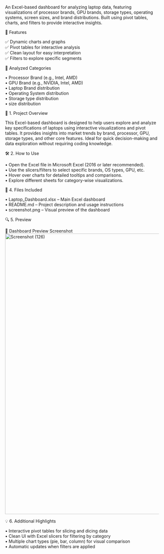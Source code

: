 An Excel-based dashboard for analyzing laptop data, featuring visualizations of processor brands, GPU brands, storage types, operating systems, screen sizes, and brand distributions. Built using pivot tables, charts, and filters to provide interactive insights.

📁 Features

✅ Dynamic charts and graphs  
✅ Pivot tables for interactive analysis  
✅ Clean layout for easy interpretation  
✅ Filters to explore specific segments  

📌 Analyzed Categories

•  Processor Brand (e.g., Intel, AMD)  
•  GPU Brand (e.g., NVIDIA, Intel, AMD)  
•  Laptop Brand distribution  
•  Operating System distribution  
•  Storage type distribution  
•  size distribution  

🧩 1. Project Overview  

This Excel-based dashboard is designed to help users explore and analyze key specifications of laptops using interactive visualizations and pivot tables. It provides insights into market trends by brand, processor, GPU, storage types, and other core features. Ideal for quick decision-making and data exploration without requiring coding knowledge.

🛠️ 2. How to Use  

• Open the Excel file in Microsoft Excel (2016 or later recommended).  
• Use the slicers/filters to select specific brands, OS types, GPU, etc.  
• Hover over charts for detailed tooltips and comparisons.  
• Explore different sheets for category-wise visualizations.  

📂 4. Files Included  

• Laptop_Dashboard.xlsx – Main Excel dashboard  
• README.md – Project description and usage instructions  
• screenshot.png – Visual preview of the dashboard  

🔍 5. Preview

📸 Dashboard Preview Screenshot
<img width="1858" height="915" alt="Screenshot (126)" src="https://github.com/user-attachments/assets/67716a87-ea0f-48f8-942e-2d546cd31e2f" />

💡 6. Additional Highlights  

• Interactive pivot tables for slicing and dicing data  
• Clean UI with Excel slicers for filtering by category  
• Multiple chart types (pie, bar, column) for visual comparison  
• Automatic updates when filters are applied  

